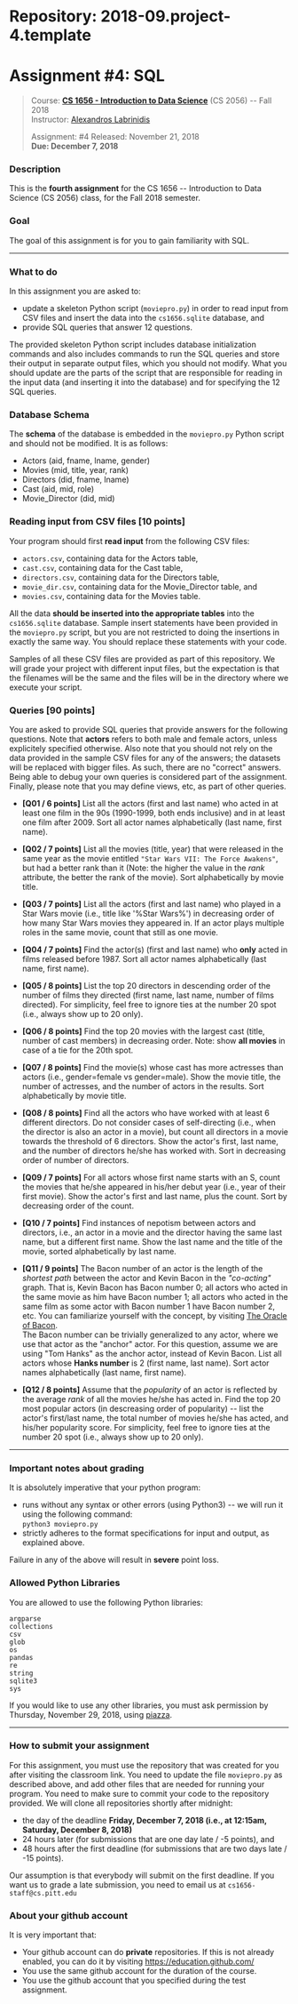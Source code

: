 # Repository: 2018-09.project-4.template
# Assignment #4: SQL  

> Course: **[CS 1656 - Introduction to Data Science](http://cs1656.org)** (CS 2056) -- Fall 2018    
> Instructor: [Alexandros Labrinidis](http://labrinidis.cs.pitt.edu)  
> 
> Assignment: #4
> Released: November 21, 2018  
> **Due:      December 7, 2018**

### Description
This is the **fourth assignment** for the CS 1656 -- Introduction to Data Science (CS 2056) class, for the Fall 2018 semester.

### Goal
The goal of this assignment is for you to gain familiarity with SQL.

---

### What to do

In this assignment you are asked to:  
* update a skeleton Python script (`moviepro.py`) in order to read input from CSV files and insert the data into the `cs1656.sqlite` database, and   
* provide SQL queries that answer 12 questions.

The provided skeleton Python script includes database initialization commands and also includes commands to run the SQL queries and store their output in separate output files, which you should not modify. What you should update are the parts of the script that are responsible for reading in the input data (and inserting it into the database) and for specifying the 12 SQL queries.

### Database Schema

The **schema** of the database is embedded in the `moviepro.py` Python script and should not be modified. It is as follows:
* Actors (aid, fname, lname, gender)  
* Movies (mid, title, year, rank)  
* Directors (did, fname, lname)  
* Cast (aid, mid, role)  
* Movie_Director (did, mid)  


### Reading input from CSV files [10 points]

Your program should first **read input** from the following CSV files:
* `actors.csv`, containing data for the Actors table,  
* `cast.csv`, containing data for the Cast table,  
* `directors.csv`, containing data for the Directors table,  
* `movie_dir.csv`, containing data for the Movie_Director table, and  
* `movies.csv`, containing data for the Movies table.  

All the data **should be inserted into the appropriate tables** into the `cs1656.sqlite` database. Sample insert statements have been provided in the `moviepro.py` script, but you are not restricted to doing the insertions in exactly the same way. You should replace these statements with your code.

Samples of all these CSV files are provided as part of this repository. We will grade your project with different input files, but the expectation is that the filenames will be the same and the files will be in the directory where we execute your script.


### Queries [90 points]

You are asked to provide SQL queries that provide answers for the following questions. Note that **actors** refers to both male and female actors, unless explicitely specified otherwise. Also note that you should not rely on the data provided in the sample CSV files for any of the answers; the datasets will be replaced with bigger files. As such, there are no "correct" answers. Being able to debug your own queries is considered part of the assignment. Finally, please note that you may define views, etc, as part of other queries.

* **[Q01 / 6 points]** List all the actors (first and last name) who acted in at least one film in the 90s (1990-1999, both ends inclusive) and in at least one film after 2009. Sort all actor names alphabetically (last name, first name).

* **[Q02 / 7 points]** List all the movies (title, year) that were released in the same year as the movie entitled `"Star Wars VII: The Force Awakens"`, but had a better rank than it (Note: the higher the value in the *rank* attribute, the better the rank of the movie). Sort alphabetically by movie title. 

* **[Q03 / 7 points]** List all the actors (first and last name) who played in a Star Wars movie (i.e., title like '%Star Wars%') in decreasing order of how many Star Wars movies they appeared in. If an actor plays multiple roles in the same movie, count that still as one movie. 

* **[Q04 / 7 points]** Find the actor(s) (first and last name) who **only** acted in films released before 1987. Sort all actor names alphabetically (last name, first name).  

* **[Q05 / 8 points]** List the top 20 directors in descending order of the number of films they directed (first name, last name, number of films directed). For simplicity, feel free to ignore ties at the number 20 spot (i.e., always show up to 20 only).   

* **[Q06 / 8 points]** Find the top 20 movies with the largest cast (title, number of cast members) in decreasing order. Note: show **all movies** in case of a tie for the 20th spot.  

* **[Q07 / 8 points]** Find the movie(s) whose cast has more actresses than actors (i.e., gender=female vs gender=male).  Show the movie title, the number of actresses, and the number of actors in the results. Sort alphabetically by movie title. 

* **[Q08 / 8 points]** Find all the actors who have worked with at least 6 different directors. Do not consider cases of self-directing (i.e., when the director is also an actor in a movie), but count all directors in a movie towards the threshold of 6 directors. Show the actor's first, last name, and the number of directors he/she has worked with. Sort in decreasing order of number of directors.

* **[Q09 / 7 points]** For all actors whose first name starts with an S, count the movies that he/she appeared in his/her debut year (i.e., year of their first movie). Show the actor's first and last name, plus the count. Sort by decreasing order of the count.  

* **[Q10 / 7 points]** Find instances of nepotism between actors and directors, i.e., an actor in a movie and the director having the same last name, but a different first name. Show the last name and the title of the movie, sorted alphabetically by last name.  

* **[Q11 / 9 points]** The Bacon number of an actor is the length of the *shortest path* between the actor and Kevin Bacon in the *"co-acting"* graph. That is, Kevin Bacon has Bacon number 0; all actors who acted in the same movie as him have Bacon number 1; all actors who acted in the same film as some actor with Bacon number 1 have Bacon number 2, etc. You can familiarize yourself with the concept, by visiting [The Oracle of Bacon](https://oracleofbacon.org).  
The Bacon number can be trivially generalized to any actor, where we use that actor as the "anchor" actor. For this question, assume we are using "Tom Hanks" as the anchor actor, instead of Kevin Bacon. 
List all actors whose **Hanks number** is 2 (first name, last name). Sort actor names alphabetically (last name, first name).

* **[Q12 / 8 points]** Assume that the *popularity* of an actor is reflected by the average *rank* of all the movies he/she has acted in. Find the top 20 most popular actors (in descreasing order of popularity) -- list the actor's first/last name, the total number of movies he/she has acted, and his/her popularity score. For simplicity, feel free to ignore ties at the number 20 spot (i.e., always show up to 20 only).  

---

### Important notes about grading
It is absolutely imperative that your python program:  
* runs without any syntax or other errors (using Python3) -- we will run it using the following command:  
`python3 moviepro.py`  
* strictly adheres to the format specifications for input and output, as explained above.     

Failure in any of the above will result in **severe** point loss. 


### Allowed Python Libraries
You are allowed to use the following Python libraries:
```
argparse
collections
csv
glob
os
pandas
re
string
sqlite3
sys
```
If you would like to use any other libraries, you must ask permission by Thursday, November 29, 2018, using [piazza](http://piazza.cs1656.org).

---

### How to submit your assignment
For this assignment, you must use the repository that was created for you after visiting the classroom link. You need to update the  file `moviepro.py` as described above, and add other files that are needed for running your program. You need to make sure to commit your code to the repository provided. We will clone all repositories shortly after midnight:  
* the day of the deadline **Friday, December 7, 2018 (i.e., at 12:15am, Saturday, December 8, 2018)**  
* 24 hours later (for submissions that are one day late / -5 points), and  
* 48 hours after the first deadline (for submissions that are two days late / -15 points). 

Our assumption is that everybody will submit on the first deadline. If you want us to grade a late submission, you need to email us at `cs1656-staff@cs.pitt.edu`


### About your github account
It is very important that:  
* Your github account can do **private** repositories. If this is not already enabled, you can do it by visiting <https://education.github.com/>  
* You use the same github account for the duration of the course.  
* You use the github account that you specified during the test assignment.    
